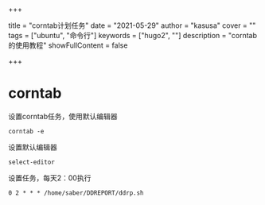 +++

title = "corntab计划任务"
date = "2021-05-29"
author = "kasusa"
cover = ""
tags = ["ubuntu", "命令行"]
keywords = ["hugo2", ""]
description = "corntab的使用教程"
showFullContent = false

+++

# corntab

设置corntab任务，使用默认编辑器
```
corntab -e 
```

设置默认编辑器
```
select-editor 
```

设置任务，每天2：00执行
```
0 2 * * * /home/saber/DDREPORT/ddrp.sh
```